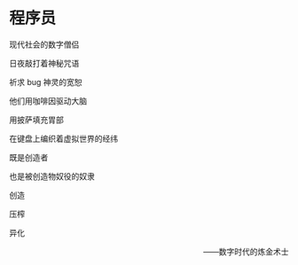 # 程序员

现代社会的数字僧侣

日夜敲打着神秘咒语

祈求 bug 神灵的宽恕

他们用咖啡因驱动大脑

用披萨填充胃部

在键盘上编织着虚拟世界的经纬

既是创造者

也是被创造物奴役的奴隶

创造

压榨

异化

<p style="text-align: right">——数字时代的炼金术士</p>
